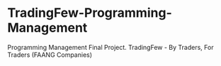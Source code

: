 # TradingFew-Programming-Management
Programming Management Final Project. TradingFew - By Traders, For Traders (FAANG Companies)
